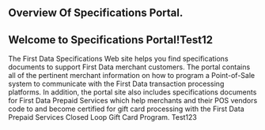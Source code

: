 
## Overview Of Specifications Portal.

## Welcome to Specifications Portal!Test12


The First Data Specifications Web site helps you find specifications documents to support First Data merchant customers.
The portal contains all of the pertinent merchant information on how to program a Point-of-Sale system to communicate with the First Data transaction processing platforms.
In addition, the portal site also includes specifications documents for First Data Prepaid Services which help merchants and their POS vendors code to and become certified for gift card processing with the First Data Prepaid Services Closed Loop Gift Card Program. Test123

